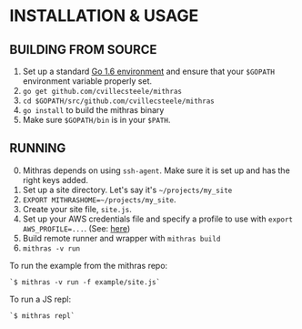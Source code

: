 # INSTALLATION & USAGE

## BUILDING FROM SOURCE

1. Set up a standard [Go 1.6 environment](http://golang.org/doc/code.html) and ensure that your `$GOPATH` environment variable properly set.
2. `go get github.com/cvillecsteele/mithras`
3. `cd $GOPATH/src/github.com/cvillecsteele/mithras`
4. `go install` to build the mithras binary
5. Make sure `$GOPATH/bin` is in your `$PATH`.

## RUNNING

0. Mithras depends on using `ssh-agent`.  Make sure it is set up and has the right keys added.
1. Set up a site directory. Let's say it's `~/projects/my_site`
2. `EXPORT MITHRASHOME=~/projects/my_site`.
3. Create your site file, `site.js`.
4. Set up your AWS credentials file and specify a profile to use with `export AWS_PROFILE=...`.  (See: [here](https://github.com/aws/aws-sdk-go/wiki/configuring-sdk))
5. Build remote runner and wrapper with `mithras build`
6. `mithras -v run`

To run the example from the mithras repo:

    `$ mithras -v run -f example/site.js`

To run a JS repl:

    `$ mithras repl`

